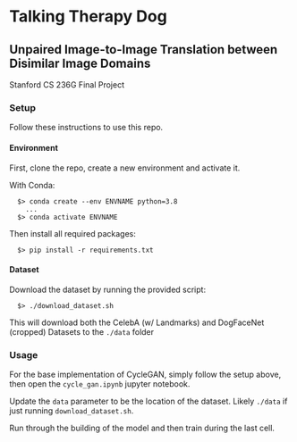 # Talking Therapy Dog
## Unpaired Image-to-Image Translation between Disimilar Image Domains
Stanford CS 236G Final Project

### Setup
Follow these instructions to use this repo.
#### Environment
First, clone the repo, create a new environment and activate it.

With Conda:
```
  $> conda create --env ENVNAME python=3.8
    ...
  $> conda activate ENVNAME 
```

Then install all required packages:
```
  $> pip install -r requirements.txt
```

#### Dataset
Download the dataset by running the provided script:
```
  $> ./download_dataset.sh
```
This will download both the CelebA (w/ Landmarks) and DogFaceNet (cropped) Datasets to the `./data` folder

### Usage
For the base implementation of CycleGAN, simply follow the setup above, then open the `cycle_gan.ipynb` jupyter notebook.

Update the `data` parameter to be the location of the dataset. Likely `./data` if just running `download_dataset.sh`.

Run through the building of the model and then train during the last cell.
